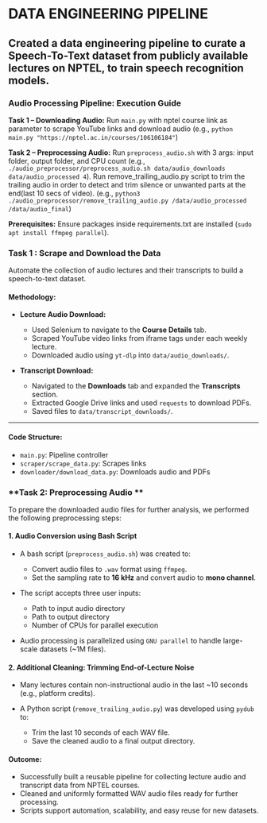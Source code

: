 #  DATA ENGINEERING PIPELINE
## Created a data engineering pipeline to curate a Speech-To-Text dataset from publicly available lectures on NPTEL, to train speech recognition models.

### **Audio Processing Pipeline: Execution Guide**

**Task 1 – Downloading Audio:**
Run `main.py` with nptel course link as parameter to scrape YouTube links and download audio 
        (e.g., `python main.py "https://nptel.ac.in/courses/106106184"`)

**Task 2 – Preprocessing Audio:**
Run `preprocess_audio.sh` with 3 args: input folder, output folder, and CPU count 
        (e.g., `./audio_preprocessor/preprocess_audio.sh data/audio_downloads data/audio_processed 4`).
Run remove_trailing_audio.py script to trim the trailing audio in order to detect and trim silence or unwanted parts at the end(last 10 secs of video).
        (e.g., `python3 ./audio_preprocessor/remove_trailing_audio.py /data/audio_processed /data/audio_final`)


**Prerequisites:**
Ensure packages inside requirements.txt are installed (`sudo apt install ffmpeg parallel`).


### **Task 1 : Scrape and Download the Data**

Automate the collection of audio lectures and their transcripts to build a speech-to-text dataset.

#### **Methodology:**

* **Lecture Audio Download:**

  * Used Selenium to navigate to the **Course Details** tab.
  * Scraped YouTube video links from iframe tags under each weekly lecture.
  * Downloaded audio using `yt-dlp` into `data/audio_downloads/`.

* **Transcript Download:**

  * Navigated to the **Downloads** tab and expanded the **Transcripts** section.
  * Extracted Google Drive links and used `requests` to download PDFs.
  * Saved files to `data/transcript_downloads/`.

---

#### **Code Structure:**

* `main.py`: Pipeline controller
* `scraper/scrape_data.py`: Scrapes links
* `downloader/download_data.py`: Downloads audio and PDFs



### **Task 2: Preprocessing Audio **

To prepare the downloaded audio files for further analysis, we performed the following preprocessing steps:

#### **1. Audio Conversion using Bash Script**

* A bash script (`preprocess_audio.sh`) was created to:

  * Convert audio files to `.wav` format using `ffmpeg`.
  * Set the sampling rate to **16 kHz** and convert audio to **mono channel**.
* The script accepts three user inputs:

  * Path to input audio directory
  * Path to output directory
  * Number of CPUs for parallel execution
* Audio processing is parallelized using `GNU parallel` to handle large-scale datasets (\~1M files).

#### **2. Additional Cleaning: Trimming End-of-Lecture Noise**

* Many lectures contain non-instructional audio in the last \~10 seconds (e.g., platform credits).
* A Python script (`remove_trailing_audio.py`) was developed using `pydub` to:

  * Trim the last 10 seconds of each WAV file.
  * Save the cleaned audio to a final output directory.



#### **Outcome:**

* Successfully built a reusable pipeline for collecting lecture audio and transcript data from NPTEL courses.
* Cleaned and uniformly formatted WAV audio files ready for further processing.
* Scripts support automation, scalability, and easy reuse for new datasets.

